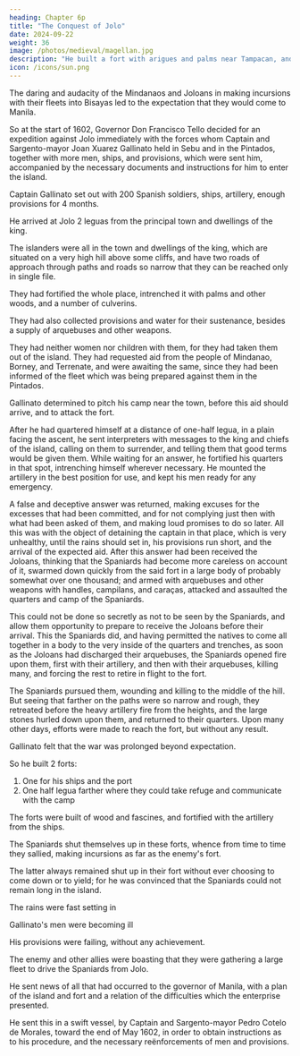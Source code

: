 ```yaml
---
heading: Chapter 6p
title: "The Conquest of Jolo"
date: 2024-09-22
weight: 36
image: /photos/medieval/magellan.jpg
description: "He built a fort with arigues and palms near Tampacan, and founded a Spanish settlement which he named Murcia"
icon: /icons/sun.png
---
```




The daring and audacity of the Mindanaos and Joloans in making incursions with their fleets into Bisayas led to the expectation that they would come to Manila. 

So at the start of 1602, Governor Don Francisco Tello decided for an expedition against Jolo immediately with the forces whom Captain and Sargento-mayor Joan Xuarez Gallinato held in Sebu and in the Pintados, together with more men, ships, and provisions, which were sent him, accompanied by the necessary documents and instructions for him to enter the island.

 <!-- chastise its king and inhabitants, and pacify and reduce it to the obedience of his Majesty.  -->

<!-- By this means, until there should be an opportunity to settle the affairs of Mindanao, which is quite near Jolo, the audacity of the enemy would be checked; and by bringing the war into his own country, he would not come out to commit depredations. -->

Captain Gallinato set out with 200 Spanish soldiers, ships, artillery, enough provisions for 4 months.

<!-- —the time which it was thought the expedition would last—and with Indians as rowers for the ships and for other services that might arise. , at the bar of the river of this island, which is -->

He arrived at Jolo 2 leguas from the principal town and dwellings of the king.

 <!-- he landed his men, artillery, and the necessary provisions and left his ships under a sufficient guard.  -->

The islanders were all in the town and dwellings of the king, which are situated on a very high hill above some cliffs, and have two roads of approach through paths and roads so narrow that they can be reached only in single file. 

They had fortified the whole place, intrenched it with palms and other woods, and a number of culverins. 

They had also collected provisions and water for their sustenance, besides a supply of arquebuses and other weapons.

They had neither women nor children with them, for they had taken them out of the island. They had requested aid from the people of Mindanao, Borney, and Terrenate, and were awaiting the same, since they had been informed of the fleet which was being prepared against them in the Pintados.

Gallinato determined to pitch his camp near the town, before this aid should arrive, and to attack the fort.

After he had quartered himself at a distance of one-half legua, in a plain facing the ascent, he sent interpreters with messages to the king and chiefs of the island, calling on them to surrender, and telling them that good terms would be given them. While waiting for an answer, he fortified his quarters in that spot, intrenching himself wherever necessary. He mounted the artillery in the best position for use, and kept his men ready for any emergency.

A false and deceptive answer was returned, making excuses for the excesses that had been committed, and for not complying just then with what had been asked of them, and making loud promises to do so later. All this was with the object of detaining the captain in that place, which is very unhealthy, until the rains should set in, his provisions run short, and the arrival of the expected aid. After this answer had been received the Joloans, thinking that the Spaniards had become more careless on account of it, swarmed down quickly from the said fort in a large body of probably somewhat over one thousand; and armed with arquebuses and other weapons with handles, campilans, and caraças, attacked and assaulted the quarters and camp of the Spaniards.

This could not be done so secretly as not to be seen by the Spaniards, and allow them opportunity to prepare to receive the Joloans before their arrival. This the Spaniards did, and having permitted the natives to come all together in a body to the very inside of the quarters and trenches, as soon as the Joloans had discharged their arquebuses, the Spaniards opened fire upon them, first with their artillery, and then with their arquebuses, killing many, and forcing the rest to retire in flight to the fort. 

The Spaniards pursued them, wounding and killing to the middle of the hill. But seeing that farther on the paths were so narrow and rough, they retreated before the heavy artillery fire from the heights, and the large stones hurled down upon them, and returned to their quarters. Upon many other days, efforts were made to reach the fort, but without any result. 

Gallinato felt that the war was prolonged beyond expectation.

So he built 2 forts:

1. One for his ships and the port
2. One half legua farther where they could take refuge and communicate with the camp

The forts were built of wood and fascines, and fortified with the artillery from the ships.

The Spaniards shut themselves up in these forts, whence from time to time they sallied, making incursions as far as the enemy's fort.

The latter always remained shut up in their fort without ever choosing to come down or to yield; for he was convinced that the Spaniards could not remain long in the island. 

The rains were fast setting in

Gallinato's men were becoming ill

His provisions were failing, without any achievement.

The enemy and other allies were boasting that they were gathering a large fleet to drive the Spaniards from Jolo.

He sent news of all that had occurred to the governor of Manila, with a plan of the island and fort and a relation of the difficulties which the enterprise presented. 

He sent this in a swift vessel, by Captain and Sargento-mayor Pedro Cotelo de Morales, toward the end of May 1602, in order to obtain instructions as to his procedure, and the necessary reënforcements of men and provisions.


